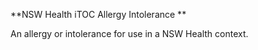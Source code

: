 **NSW Health iTOC Allergy Intolerance **

An allergy or intolerance for use in a NSW Health context.
